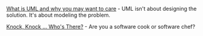 [What is UML and why you may want to care](https://jhumelsine.github.io/2021-06-22-uml.html) - UML isn't about designing the solution. It's about modeling the problem.

[Knock, Knock ... Who's There?](https://jhumelsine.github.io/2023-08-21-knock-knock-whos-there.html) - Are you a software cook or software chef?
